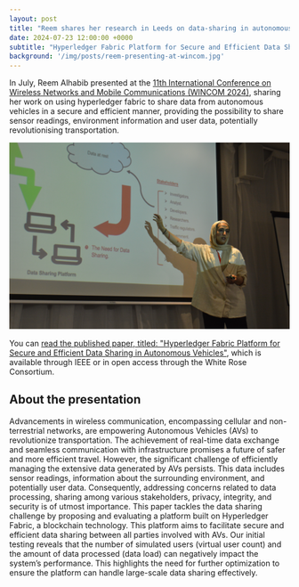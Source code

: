 ```yaml
---
layout: post
title: "Reem shares her research in Leeds on data-sharing in autonomous vehicles"
date: 2024-07-23 12:00:00 +0000
subtitle: "Hyperledger Fabric Platform for Secure and Efficient Data Sharing in Autonomous Vehicles."
background: '/img/posts/reem-presenting-at-wincom.jpg'
---
```


In July, Reem Alhabib presented at the [11th International Conference on Wireless Networks and Mobile Communications (WINCOM 2024)](https://www.wincom-conf.org/WINCOM_2024/), sharing her work on using hyperledger fabric to share data from autonomous vehicles in a secure and efficient manner, providing the possibility to share sensor readings, environment information and user data, potentially revolutionising transportation.

![Reem presenting at WINCOM 2024](/img/posts/reem-presenting-at-wincom.jpg)

You can [read the published paper, titled: "Hyperledger Fabric Platform for Secure and Efficient Data Sharing in Autonomous Vehicles"](/publications/2024-hyperledger-fabric-platform), which is available through IEEE or in open access through the White Rose Consortium.

## About the presentation

Advancements in wireless communication, encompassing cellular and non-terrestrial networks, are empowering Autonomous Vehicles (AVs) to revolutionize transportation. The achievement of real-time data exchange and seamless communication with infrastructure promises a future of safer and more efficient travel. However, the significant challenge of efficiently managing the extensive data generated by AVs persists. This data includes sensor readings, information about the surrounding environment, and potentially user data. Consequently, addressing concerns related to data processing, sharing among various stakeholders, privacy, integrity, and security is of utmost importance. This paper tackles the data sharing challenge by proposing and evaluating a platform built on Hyperledger Fabric, a blockchain technology. This platform aims to facilitate secure and efficient data sharing between all parties involved with AVs. Our initial testing reveals that the number of simulated users (virtual user count) and the amount of data processed (data load) can negatively impact the system’s performance. This highlights the need for further optimization to ensure the platform can handle large-scale data sharing effectively.